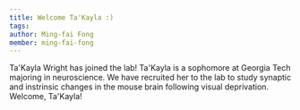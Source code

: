 ```yaml
---
title: Welcome Ta'Kayla :)
tags:
author: Ming-fai Fong
member: ming-fai-fong
---
```


Ta'Kayla Wright has joined the lab! Ta'Kayla is a sophomore at Georgia Tech majoring in neuroscience.  We have recruited her to the lab to study synaptic and instrinsic changes in the mouse brain following visual deprivation.  Welcome, Ta'Kayla!
